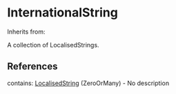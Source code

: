 
# InternationalString

Inherits from: [](..//.md)



A collection of LocalisedStrings.



## References

contains: [LocalisedString](LocalisedString.md) (ZeroOrMany) - No description




